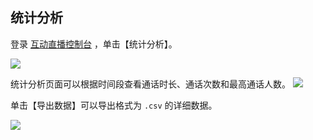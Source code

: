 ## 统计分析

登录 [互动直播控制台](https://console.cloud.tencent.com/ilvb) ，单击【统计分析】。

![](https://main.qcloudimg.com/raw/b57d77bbf46661b1463bb4596eaec880.png)

统计分析页面可以根据时间段查看通话时长、通话次数和最高通话人数。
![](https://main.qcloudimg.com/raw/f41d988631674ec6f87a330daeb6b94f.png)

单击【导出数据】可以导出格式为 `.csv` 的详细数据。

![](https://main.qcloudimg.com/raw/999ebfb7c3b401b79a4582541c861f30.png)